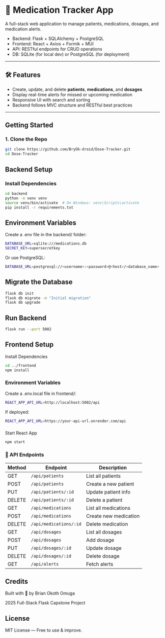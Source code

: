 # 💊 Medication Tracker App

A full-stack web application to manage patients, medications, dosages, and medication alerts.

- Backend: Flask + SQLAlchemy + PostgreSQL
- Frontend: React + Axios + Formik + MUI
- API: RESTful endpoints for CRUD operations
- DB: SQLite (for local dev) or PostgreSQL (for deployment)

---

## 🛠 Features

- Create, update, and delete **patients**, **medications**, and **dosages**
- Display real-time alerts for missed or upcoming medication
- Responsive UI with search and sorting
- Backend follows MVC structure and RESTful best practices

---
## Getting Started
### 1. Clone the Repo
```bash
git clone https://github.com/BryOk-droid/Dose-Tracker.git
cd Dose-Tracker
```
## Backend Setup
### Install Dependencies
```bash
cd backend
python -m venv venv
source venv/bin/activate  # On Windows: venv\Scripts\activate
pip install -r requirements.txt
```
## Environment Variables
Create a .env file in the backend/ folder:
```bash
DATABASE_URL=sqlite:///medications.db
SECRET_KEY=supersecretkey
```
Or use PostgreSQL:
```bash
DATABASE_URL=postgresql://<username>:<password>@<host>/<database_name>
```
## Migrate the Database
```bash
flask db init        
flask db migrate -m "Initial migration"
flask db upgrade
```
## Run Backend
```bash
flask run --port 5002
```
## Frontend Setup
Install Dependencies
```bash
cd ../frontend
npm install
```
### Environment Variables
Create a .env.local file in frontend/:
```bash
REACT_APP_API_URL=http://localhost:5002/api
```
If deployed:
```bash
REACT_APP_API_URL=https://your-api-url.onrender.com/api
```
###
Start React App
```bash
npm start
```
### 📡 API Endpoints

| Method | Endpoint               | Description           |
|--------|------------------------|-----------------------|
| GET    | `/api/patients`        | List all patients     |
| POST   | `/api/patients`        | Create a new patient  |
| PUT    | `/api/patients/:id`    | Update patient info   |
| DELETE | `/api/patients/:id`    | Delete a patient      |
| GET    | `/api/medications`     | List all medications  |
| POST   | `/api/medications`     | Create new medication |
| DELETE | `/api/medications/:id` | Delete medication     |
| GET    | `/api/dosages`         | List all dosages      |
| POST   | `/api/dosages`         | Add dosage            |
| PUT    | `/api/dosages/:id`     | Update dosage         |
| DELETE | `/api/dosages/:id`     | Delete dosage         |
| GET    | `/api/alerts`          | Fetch alerts          |

## Credits
Built with 💙 by Brian Okoth Omuga

2025 Full-Stack Flask Capstone Project
## License
MIT License — Free to use & improve.

